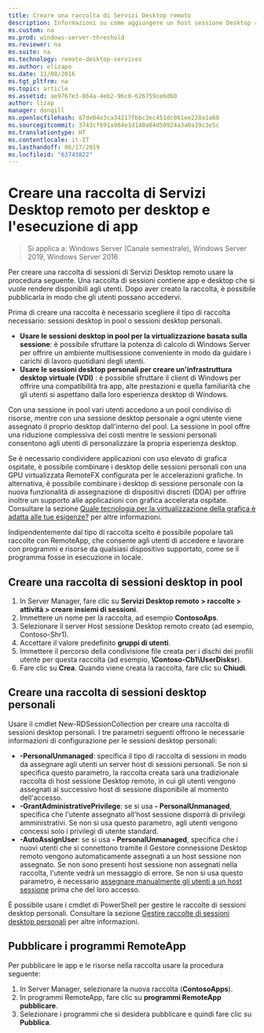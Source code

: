 ```yaml
---
title: Creare una raccolta di Servizi Desktop remoto
description: Informazioni su come aggiungere un host sessione Desktop remoto e programmi RemoteApp alla distribuzione di Servizi Desktop remoto.
ms.custom: na
ms.prod: windows-server-threshold
ms.reviewer: na
ms.suite: na
ms.technology: remote-desktop-services
ms.author: elizapo
ms.date: 11/08/2016
ms.tgt_pltfrm: na
ms.topic: article
ms.assetid: ae9767e3-864a-4eb2-96c0-626759ce6d60
author: lizap
manager: dongill
ms.openlocfilehash: 87de04e3ca34217fbbc3ec451dc061ee228a1a60
ms.sourcegitcommit: 3743cf691a984e1d140a04d50924a3a0a19c3e5c
ms.translationtype: HT
ms.contentlocale: it-IT
ms.lasthandoff: 06/17/2019
ms.locfileid: "63743822"
---
```

# <a name="create-a-remote-desktop-services-collection-for-desktops-and-apps-to-run"></a>Creare una raccolta di Servizi Desktop remoto per desktop e l'esecuzione di app

>Si applica a: Windows Server (Canale semestrale), Windows Server 2019, Windows Server 2016

Per creare una raccolta di sessioni di Servizi Desktop remoto usare la procedura seguente. Una raccolta di sessioni contiene app e desktop che si vuole rendere disponibili agli utenti. Dopo aver creato la raccolta, è possibile pubblicarla in modo che gli utenti possano accedervi.

Prima di creare una raccolta è necessario scegliere il tipo di raccolta necessario: sessioni desktop in pool o sessioni desktop personali. 

- **Usare le sessioni desktop in pool per la virtualizzazione basata sulla sessione**: è possibile sfruttare la potenza di calcolo di Windows Server per offrire un ambiente multisessione conveniente in modo da guidare i carichi di lavoro quotidiani degli utenti.
- **Usare le sessioni desktop personali per creare un'infrastruttura desktop virtuale (VDI)** : è possibile sfruttare il client di Windows per offrire una compatibilità tra app, alte prestazioni e quella familiarità che gli utenti si aspettano dalla loro esperienza desktop di Windows.
 
Con una sessione in pool vari utenti accedono a un pool condiviso di risorse, mentre con una sessione desktop personale a ogni utente viene assegnato il proprio desktop dall'interno del pool. La sessione in pool offre una riduzione complessiva dei costi mentre le sessioni personali consentono agli utenti di personalizzare la propria esperienza desktop.

Se è necessario condividere applicazioni con uso elevato di grafica ospitate, è possibile combinare i desktop delle sessioni personali con una GPU virtualizzata RemoteFX configurata per le accelerazioni grafiche. In alternativa, è possibile combinare i desktop di sessione personale con la nuova funzionalità di assegnazione di dispositivi discreti (DDA) per offrire inoltre un supporto alle applicazioni con grafica accelerata ospitate. Consultare la sezione [Quale tecnologia per la virtualizzazione della grafica è adatta alle tue esigenze?](rds-graphics-virtualization.md) per altre informazioni.


Indipendentemente dal tipo di raccolta scelto è possibile popolare tali raccolte con RemoteApp, che consente agli utenti di accedere e lavorare con programmi e risorse da qualsiasi dispositivo supportato, come se il programma fosse in esecuzione in locale.

## <a name="create-a-pooled-desktop-session-collection"></a>Creare una raccolta di sessioni desktop in pool

1.  In Server Manager, fare clic su **Servizi Desktop remoto > raccolte > attività > creare insiemi di sessioni**.  
2.  Immettere un nome per la raccolta, ad esempio **ContosoAps**.  
3.  Selezionare il server Host sessione Desktop remoto creato (ad esempio, Contoso-Shr1).  
4.  Accettare il valore predefinito **gruppi di utenti**.  
5.  Immettere il percorso della condivisione file creata per i dischi dei profili utente per questa raccolta (ad esempio, **\Contoso-Cb1\UserDisksr**).   
6.  Fare clic su **Crea**. Quando viene creata la raccolta, fare clic su **Chiudi**.  


## <a name="create-a-personal-desktop-session-collection"></a>Creare una raccolta di sessioni desktop personali

Usare il cmdlet New-RDSessionCollection per creare una raccolta di sessioni desktop personali. I tre parametri seguenti offrono le necessarie informazioni di configurazione per le sessioni desktop personali:

- **-PersonalUnmanaged**: specifica il tipo di raccolta di sessioni in modo da assegnare agli utenti un server host di sessioni personali. Se non si specifica questo parametro, la raccolta creata sarà una tradizionale raccolta di host sessione Desktop remoto, in cui gli utenti vengono assegnati al successivo host di sessione disponibile al momento dell'accesso.
- **-GrantAdministrativePrivilege**: se si usa **- PersonalUnmanaged**, specifica che l'utente assegnato all'host sessione disporrà di privilegi amministrativi. Se non si usa questo parametro, agli utenti vengono concessi solo i privilegi di utente standard.
- **-AutoAssignUser**: se si usa **- PersonalUnmanaged**, specifica che i nuovi utenti che si connettono tramite il Gestore connessione Desktop remoto vengono automaticamente assegnati a un host sessione non assegnato. Se non sono presenti host sessione non assegnati nella raccolta, l'utente vedrà un messaggio di errore. Se non si usa questo parametro, è necessario [assegnare manualmente gli utenti a un host sessione](rds-manage-personal-collection.md#manually-assign-a-user-to-a-personal-session-host) prima che del loro accesso.

È possibile usare i cmdlet di PowerShell per gestire le raccolte di sessioni desktop personali. Consultare la sezione [Gestire raccolte di sessioni desktop personali](rds-manage-personal-collection.md) per altre informazioni.

## <a name="publish-remoteapp-programs"></a>Pubblicare i programmi RemoteApp
Per pubblicare le app e le risorse nella raccolta usare la procedura seguente:

1.  In Server Manager, selezionare la nuova raccolta (**ContosoApps**).  
2.  In programmi RemoteApp, fare clic su **programmi RemoteApp pubblicare**.  
3. Selezionare i programmi che si desidera pubblicare e quindi fare clic su **Pubblica**.  
